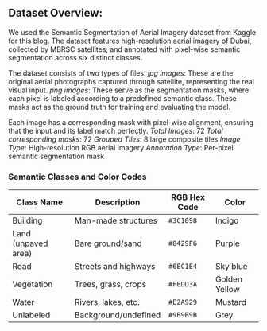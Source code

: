 ## Dataset Overview: 
We used the Semantic Segmentation of Aerial Imagery dataset from Kaggle for this blog. The dataset features high-resolution 
aerial imagery of Dubai, collected by MBRSC satellites, and annotated with pixel-wise semantic segmentation across six 
distinct classes.

The dataset consists of two types of files:
*jpg images*: These are the original aerial photographs captured through satellite, representing the real visual input.
*png images*: These serve as the segmentation masks, where each pixel is labeled according to a predefined semantic class. 
  These masks act as the ground truth for training and evaluating the model.

Each image has a corresponding mask with pixel-wise alignment, ensuring that the input and its label match perfectly.
*Total Images*: 72
*Total corresponding masks*: 72
*Grouped Tiles*: 8 large composite tiles
*Image Type*: High-resolution RGB aerial imagery
*Annotation Type*: Per-pixel semantic segmentation mask

### Semantic Classes and Color Codes

| Class Name         | Description           | RGB Hex Code  |  Color         |
|--------------------|-----------------------|---------------| ---------------
| Building           | Man-made structures   | `#3C1098`     |  Indigo        |
| Land (unpaved area)| Bare ground/sand      | `#8429F6`     |  Purple        |
| Road               | Streets and highways  | `#6EC1E4`     |  Sky blue      |
| Vegetation         | Trees, grass, crops   | `#FEDD3A`     |  Golden Yellow |
| Water              | Rivers, lakes, etc.   | `#E2A929`     |  Mustard       |
| Unlabeled          | Background/undefined  | `#9B9B9B`     |  Grey          |
